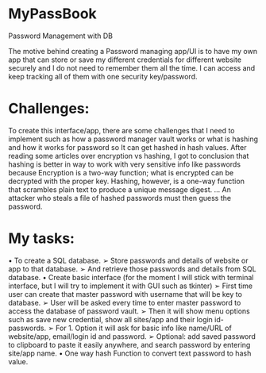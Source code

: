 # MyPassBook
Password Management with DB


The motive behind creating a Password managing app/UI is to have my own app that can store or save my different credentials for different website securely and I do not need to remember them all the time. I can access and keep tracking all of them with one security key/password.

# Challenges: 
To create this interface/app, there are some challenges that I need to implement such as how a password manager vault works or what is hashing and how it works for password so It can get hashed in hash values. After reading some articles over encryption vs hashing, I got to conclusion that hashing is better in way to work with very sensitive info like passwords because Encryption is a two-way function; what is encrypted can be decrypted with the proper key. Hashing, however, is a one-way function that scrambles plain text to produce a unique message digest. ... An attacker who steals a file of hashed passwords must then guess the password.

# My tasks:
• To create a SQL database.
  ➢ Store passwords and details of website or app to that database.
  ➢ And retrieve those passwords and details from SQL database.
• Create basic interface (for the moment I will stick with terminal interface, but I will try to implement it with GUI such as tkinter)
  ➢ First time user can create that master password with username that will be key to database.
  ➢ User will be asked every time to enter master password to access the database of password vault.
  ➢ Then it will show menu options such as save new credential, show all sites/app and their login id- passwords.
  ➢ For 1. Option it will ask for basic info like name/URL of website/app, email/login id and password.
  ➢ Optional: add saved password to clipboard to paste it easily anywhere, and search password by entering site/app name.
• One way hash Function to convert text password to hash value.
